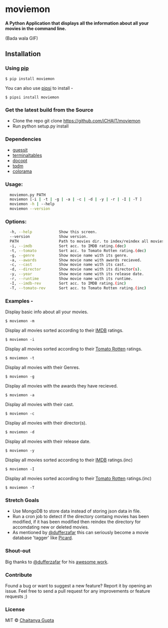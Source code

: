 # moviemon

**A Python Application that displays all the information about all your movies in the command line.**

(Bada wala GIF)


## Installation

### Using [pip](https://pypi.python.org/pypi/pip/)

`$ pip install moviemon`

You can also use [pipsi](https://github.com/mitsuhiko/pipsi) to install -

`$ pipsi install moviemon`


### Get the latest build from the Source

* Clone the repo git clone https://github.com/iCHAIT/moviemon
* Run python setup.py install


### Dependencies

* [guessit](https://github.com/guessit-io/guessit)
* [terminaltables](https://github.com/Robpol86/terminaltables)
* [docopt](https://github.com/docopt/docopt)
* [tqdm](https://github.com/tqdm/tqdm)
* [colorama](https://github.com/tartley/colorama)


### Usage:
```sh
  moviemon.py PATH
  moviemon [-i | -t | -g | -a | -c | -d | -y | -r | -I | -T ]
  moviemon -h | --help
  moviemon --version
```

### Options:
```sh
  -h, --help            Show this screen.
  --version             Show version.
  PATH                  Path to movies dir. to index/reindex all movies.
  -i, --imdb            Sort acc. to IMDB rating.(dec)
  -t, --tomato          Sort acc. to Tomato Rotten rating.(dec)
  -g, --genre           Show movie name with its genre.
  -a, --awards          Show movie name with awards recieved.
  -c, --cast            Show movie name with its cast.
  -d, --director        Show movie name with its director(s).
  -y, --year            Show movie name with its release date.
  -r, --runtime         Show movie name with its runtime.
  -I, --imdb-rev        Sort acc. to IMDB rating.(inc)
  -T, --tomato-rev      Sort acc. to Tomato Rotten rating.(inc)
```

### Examples -

Display basic info about all your movies.

`$ moviemon -m`

Display all movies sorted according to their [IMDB](http://www.imdb.com/) ratings.

`$ moviemon -i`

Display all movies sorted according to their [Tomato Rotten](http://www.rottentomatoes.com/) ratings.

`$ moviemon -t`

Display all movies with their Genres.

`$ moviemon -g`

Display all movies with the awards they have recieved.

`$ moviemon -a`

Display all movies with their cast.

`$ moviemon -c`

Display all movies with their director(s).

`$ moviemon -d`

Display all movies with their release date.

`$ moviemon -y`

Display all movies sorted according to their [IMDB](http://www.imdb.com/) ratings.(inc)

`$ moviemon -I`

Display all movies sorted according to their [Tomato Rotten](http://www.rottentomatoes.com/) ratings.(inc)

`$ moviemon -T`


### Stretch Goals

* Use MongoDB to store data instead of storing json data in file.
* Run a cron job to detect if the directory containg movies has been modified, if it has been modified then reindex the directory for accomdating new or deleted movies.
* As mentioned by [@dufferzafar](https://github.com/dufferzafar) this can seriously become a movie database 'tagger' like [Picard](https://picard.musicbrainz.org/).


### Shout-out

Big thanks to [@dufferzafar](https://github.com/dufferzafar) for his [awesome work](https://github.com/dufferzafar/what-to-watch).


### Contribute

Found a bug or want to suggest a new feature? Report it by opening an issue. Feel free to send a pull request for any improvements or feature requests ;)


### License

MIT © [Chaitanya Gupta](https://github.com/iCHAIT)
